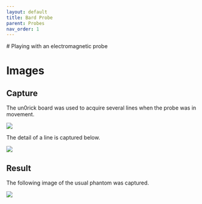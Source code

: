 ```yaml
---
layout: default
title: Bard Probe
parent: Probes
nav_order: 1
---
```



# Playing with an electromagnetic probe


# Images

## Capture

The un0rick board was used to acquire several lines when the probe was in movement.

![](https://raw.githubusercontent.com/kelu124/echomods/master/matty/20200608a/images/2DArray_20200608a-12.jpg)

The detail of a line is captured below.

![](https://raw.githubusercontent.com/kelu124/echomods/master/matty/20200608a/images/20200608a-11.jpg)

## Result

The following image of the usual phantom was captured.

![](https://raw.githubusercontent.com/kelu124/echomods/master/matty/20200608a/images/movie.gif)
